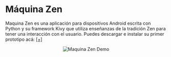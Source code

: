 # Máquina Zen
Maquina Zen es una aplicación para dispositivos Android escrita con Python y su framework Kivy que utiliza enseñanzas de la tradición Zen para tener una interacción con el usuario. Puedes descargar e instalar su primer prototipo acá: [[+]](https://drive.google.com/file/d/1Ew6KisWHnUKVyCJkppqng5hOXlOteZny/view)

<div align="center">
  <img src="https://github.com/host-2077/MaquinaZen/blob/master/assets/MaquinaZenDemo.gif" alt="Maquina Zen Demo">
</div>
